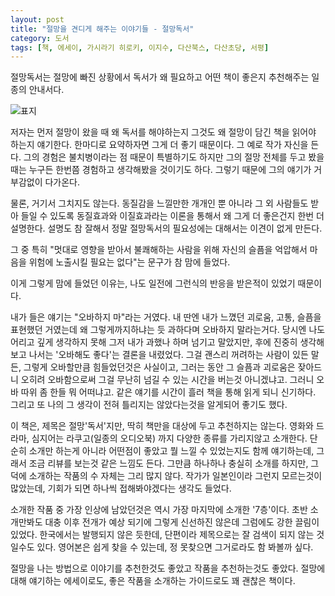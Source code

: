 ```yaml
---
layout: post
title: "절망을 견디게 해주는 이야기들 - 절망독서"
category: 도서
tags: [책, 에세이, 가시라기 히로키, 이지수, 다산북스, 다산초당, 서평]
---
```


절망독서는 절망에 빠진 상황에서 독서가 왜 필요하고
어떤 책이 좋은지 추천해주는 일종의 안내서다.

![표지](https://lh3.googleusercontent.com/-4EdSmFS1avQ/WV0Iq3_rQ5I/AAAAAAAAVK8/OMfhsU6eTpwOMI5zYPIbHJy0DGRriAu-gCE0YBhgL/s360/zetsubou-dokusho-book.jpg "왜 절망에 관한 이야기가 필요한지, 어떤 책들이 좋은지 소개한다")

저자는 먼저 절망이 왔을 때 왜 독서를 해야하는지
그것도 왜 절망이 담긴 책을 읽어야 하는지 얘기한다.
한마디로 요약하자면 그게 더 좋기 때문이다.
그 예로 작가 자신을 든다.
그의 경험은 불치병이라는 점 때문이 특별하기도 하지만
그의 절망 전체를 두고 봤을때는 누구든 한번쯤 경험하고 생각해봤을 것이기도 하다.
그렇기 때문에 그의 얘기가 거부감없이 다가온다.

물론, 거기서 그치지도 않는다.
동질감을 느낄만한 개개인 뿐 아니라
그 외 사람들도 받아 들일 수 있도록
동질효과와 이질효과라는 이론을 통해서 왜 그게 더 좋은건지 한번 더 설명한다.
설명도 참 잘해서
정말 절망독서의 필요성에는 대해서는 이견이 없게 만든다.

그 중 특히 "멋대로 영향을 받아서 불쾌해하는 사람을 위해
자신의 슬픔을 억압해서
마음을 위험에 노출시킬 필요는 없다"는 문구가 참 맘에 들었다.
<!--
71p
-->
이게 그렇게 맘에 들었던 이유는,
나도 일전에 그런식의 반응을 받은적이 있었기 때문이다.

내가 들은 얘기는 "오바하지 마"라는 거였다.
내 딴엔 내가 느꼈던 괴로움, 고통, 슬픔을 표현했던 거였는데
왜 그렇게까지하냐는 듯 과하다며 오바하지 말라는거다.
당시엔 나도 어리고 깊게 생각하지 못해
그저 내가 과했나 하며 넘기고 말았지만,
후에 진중히 생각해보고 나서는
'오바해도 좋다'는 결론을 내렸었다.
그걸 괜스리 꺼려하는 사람이 있든 말든,
그렇게 오바할만큼 힘들었던것은 사실이고,
그러는 동안 그 슬픔과 괴로움은 잦아드니
오히려 오바함으로써 그걸 무난히 넘길 수 있는 시간을 버는것 아니겠냐고.
그러니 오바 따위 좀 한들 뭐 어떠냐고.
같은 얘기를 시간이 흘러 책을 통해 읽게 되니 신기하다.
그리고 또 나의 그 생각이 전혀 틀리지는 않았다는것을 알게되어 좋기도 했다.

이 책은, 제목은 절망'독서'지만, 딱히 책만을 대상에 두고 추천하지는 않는다.
영화와 드라마, 심지어는 라쿠고(일종의 오디오북) 까지 다양한 종류를 가리지않고 소개한다.
단순히 소개만 하는게 아니라 어떤점이 좋았고 뭘 느낄 수 있었는지도 함께 얘기하는데,
그래서 조금 리뷰를 보는것 같은 느낌도 든다.
그만큼 하나하나 충실히 소개를 하지만,
그 덕에 소개하는 작품의 수 자체는 그리 많지 않다.
작가가 일본인이라 그런지 모르는것이 많았는데,
기회가 되면 하나씩 접해봐야겠다는 생각도 들었다.

소개한 작품 중 가장 인상에 남았던것은 역시 가장 마지막에 소개한 '7층'이다.
초반 소개만봐도 대충 이후 전개가 예상 되기에 그렇게 신선하진 않은데 그럼에도 강한 끌림이 있었다.
한국에서는 발행되지 않은 듯한데,
단편이라 제목으로는 잘 검색이 되지 않는 것일수도 있다.
영어본은 쉽게 찾을 수 있는데, 정 못찾으면 그거로라도 함 봐볼까 싶다.

절망을 나는 방법으로
이야기를 추천한것도 좋았고
작품을 추천하는것도 좋았다.
절망에 대해 얘기하는 에세이로도, 좋은 작품을 소개하는 가이드로도 꽤 괜찮은 책이다.
